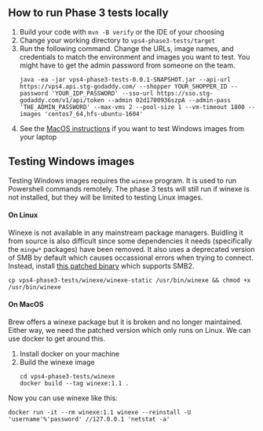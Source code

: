 ## How to run Phase 3 tests locally

1. Build your code with `mvn -B verify` or the IDE of your choosing
2. Change your working directory to `vps4-phase3-tests/target`
3. Run the following command. Change the URLs, image names, and credentials to match the environment and images you want to test. You might have to get the admin password from someone on the team.
   ```
   java -ea -jar vps4-phase3-tests-0.0.1-SNAPSHOT.jar --api-url https://vps4.api.stg-godaddy.com/ --shopper YOUR_SHOPPER_ID --password 'YOUR_IDP_PASSWORD' --sso-url https://sso.stg-godaddy.com/v1/api/token --admin 02d1700936szpA --admin-pass 'THE_ADMIN_PASSWORD' --max-vms 2 --pool-size 1 --vm-timeout 1800 --images 'centos7_64,hfs-ubuntu-1604'
   ```
5. See the [MacOS instructions](#On-MacOS) if you want to test Windows images from your laptop

## Testing Windows images

Testing Windows images requires the `winexe` program. It is used to run Powershell commands remotely. The phase 3 tests will still run if winexe is not installed, but they will be limited to testing Linux images.

#### On Linux

Winexe is not available in any mainstream package managers. Buidling it from source is also difficult since some dependencies it needs (specifically the `mingw*` packages) have been removed. It also uses a deprecated version of SMB by default which causes occassional errors when trying to connect. Instead, install [this patched binary](vps4-phase3-tests/winexe/winexe-static) which supports SMB2.
```
cp vps4-phase3-tests/winexe/winexe-static /usr/bin/winexe && chmod +x /usr/bin/winexe
```

#### On MacOS

Brew offers a winexe package but it is broken and no longer maintained. Either way, we need the patched version which only runs on Linux. We can use docker to get around this.
1. Install docker on your machine
2. Build the winexe image
   ```
   cd vps4-phase3-tests/winexe
   docker build --tag winexe:1.1 .
   ```

Now you can use winexe like this:
```
docker run -it --rm winexe:1.1 winexe --reinstall -U 'username'%'password' //127.0.0.1 'netstat -a'
```